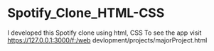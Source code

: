 # Spotify_Clone_HTML-CSS
I developed this Spotify clone using html, CSS To see the app visit https://127.0.0.1:3000/f:/web devlopment/projects/majorProject.html
